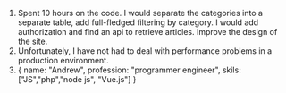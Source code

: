 1. Spent 10 hours on the code.
   I would separate the categories into a separate table, add full-fledged filtering by category. I would add authorization and find an api to retrieve articles. Improve the design of the site.
2. Unfortunately, I have not had to deal with performance problems in a production environment.
3. {
   name: "Andrew",
   profession: "programmer engineer",
   skils:["JS","php","node js", "Vue.js"]
   }
